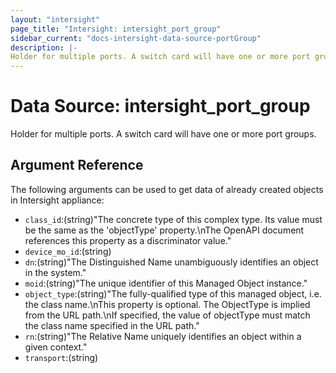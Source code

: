 ```yaml
---
layout: "intersight"
page_title: "Intersight: intersight_port_group"
sidebar_current: "docs-intersight-data-source-portGroup"
description: |-
Holder for multiple ports. A switch card will have one or more port groups.
---
```


# Data Source: intersight_port_group
Holder for multiple ports. A switch card will have one or more port groups.
## Argument Reference
The following arguments can be used to get data of already created objects in Intersight appliance:
* `class_id`:(string)"The concrete type of this complex type. Its value must be the same as the 'objectType' property.\nThe OpenAPI document references this property as a discriminator value."
* `device_mo_id`:(string)
* `dn`:(string)"The Distinguished Name unambiguously identifies an object in the system."
* `moid`:(string)"The unique identifier of this Managed Object instance."
* `object_type`:(string)"The fully-qualified type of this managed object, i.e. the class name.\nThis property is optional. The ObjectType is implied from the URL path.\nIf specified, the value of objectType must match the class name specified in the URL path."
* `rn`:(string)"The Relative Name uniquely identifies an object within a given context."
* `transport`:(string)
